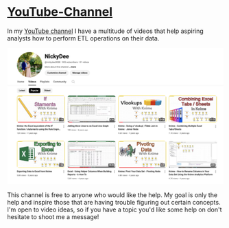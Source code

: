 # [YouTube-Channel](https://www.youtube.com/@nickydee3088/videos) 

In my [YouTube channel](https://www.youtube.com/@nickydee3088/videos) I have a multitude of videos that help aspiring analysts how to perform ETL operations on their data. 

![alt text](https://github.com/nick-rivera-ru/YouTube-Channel/blob/main/YT%20Channel.png)

This channel is free to anyone who would like the help. My goal is only the help and inspire those that are having trouble figuring out certain concepts. 
I'm open to video ideas, so if you have a topic you'd like some help on don't hesitate to shoot me a message!
